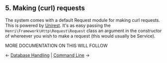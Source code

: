 ## 5. Making (curl) requests
The system comes with a default Request module for making curl requests. This is powered by [Unirest](https://github.com/Kong/unirest-php). It's as easy passing the `Henri\Framework\Http\Request\Request` class an argument in the constructor of whereever you wish to make a request (this would usually be Service).

MORE DOCUMENTATION ON THIS WILL FOLLOW

&larr; [Database Handling](https://github.com/HenrivantSant/henri/blob/master/Docs/Database.md#4-database-handling) | [Command Line](https://github.com/HenrivantSant/henri/blob/master/Docs/Command-Line-Interface.md#6-command-line-interface) &rarr; 